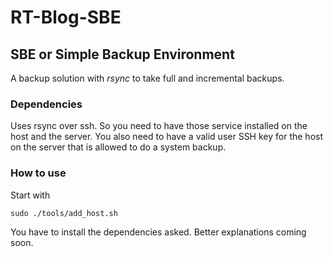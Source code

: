 # RT-Blog-SBE

## SBE or Simple Backup Environment

A backup solution with *rsync* to take full and incremental backups.

### Dependencies
Uses rsync over ssh. So you need to have those service installed on the host and the server. You also need to have a valid user SSH key for the host on the server that is allowed to do a system backup.

### How to use
Start with 

    sudo ./tools/add_host.sh

You have to install the dependencies asked. Better explanations coming soon.
